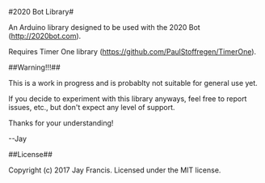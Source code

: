 #2020 Bot Library#

An Arduino library designed to be used with the 2020 Bot (http://2020bot.com).

Requires Timer One library (https://github.com/PaulStoffregen/TimerOne).

##Warning!!!##

This is a work in progress and is probablty not suitable for general use yet.

If you decide to experiment with this library anyways, feel free to report issues, etc., but don't expect any level of support.

Thanks for your understanding!

--Jay

##License##

Copyright (c) 2017 Jay Francis. Licensed under the MIT license.
